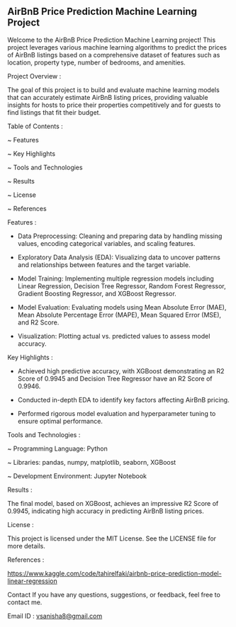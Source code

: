 AirBnB Price Prediction Machine Learning Project
---------------------------------------------------

Welcome to the AirBnB Price Prediction Machine Learning project! This project leverages various machine learning algorithms to predict the prices of AirBnB listings based on a comprehensive dataset of features such as location, property type, number of bedrooms, and amenities.

Project Overview :

The goal of this project is to build and evaluate machine learning models that can accurately estimate AirBnB listing prices, providing valuable insights for hosts to price their properties competitively and for guests to find listings that fit their budget.

Table of Contents :

~ Features

~ Key Highlights

~ Tools and Technologies

~ Results

~ License

~ References

Features :

* Data Preprocessing: Cleaning and preparing data by handling missing values, encoding categorical variables, and scaling features.
  
* Exploratory Data Analysis (EDA): Visualizing data to uncover patterns and relationships between features and the target variable.
  
* Model Training: Implementing multiple regression models including Linear Regression, Decision Tree Regressor, Random Forest Regressor, Gradient Boosting Regressor, and 
  XGBoost Regressor.
  
* Model Evaluation: Evaluating models using Mean Absolute Error (MAE), Mean Absolute Percentage Error (MAPE), Mean Squared Error (MSE), and R2 Score.
  
* Visualization: Plotting actual vs. predicted values to assess model accuracy.
  
Key Highlights :

* Achieved high predictive accuracy, with XGBoost demonstrating an R2 Score of 0.9945 and Decision Tree Regressor have an R2 Score of 0.9946.
  
* Conducted in-depth EDA to identify key factors affecting AirBnB pricing.
  
* Performed rigorous model evaluation and hyperparameter tuning to ensure optimal performance.

Tools and Technologies :

~ Programming Language: Python

~ Libraries: pandas, numpy, matplotlib, seaborn, XGBoost

~ Development Environment: Jupyter Notebook

Results : 

The final model, based on XGBoost, achieves an impressive R2 Score of 0.9945, indicating high accuracy in predicting AirBnB listing prices.

License :

This project is licensed under the MIT License. See the LICENSE file for more details.

References :

https://www.kaggle.com/code/tahirelfaki/airbnb-price-prediction-model-linear-regression

Contact If you have any questions, suggestions, or feedback, feel free to contact me.

Email ID : vsanisha8@gmail.com
